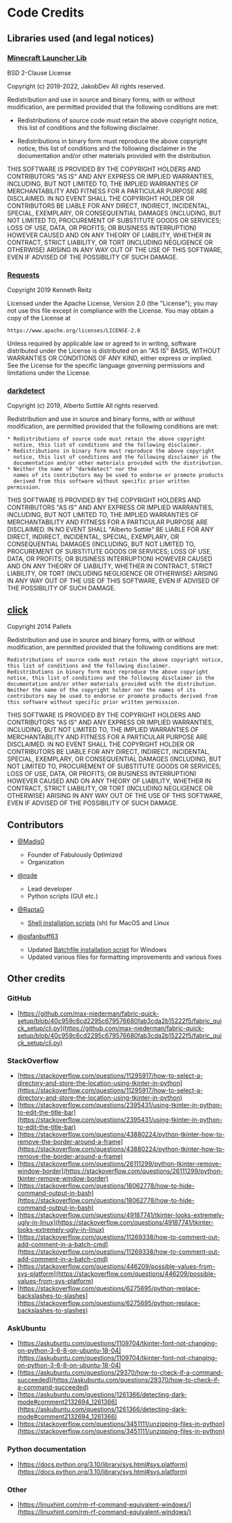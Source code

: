 # Code Credits

## Libraries used (and legal notices)

### [Minecraft Launcher Lib](https://pypi.org/minecraft-launcher-lib)

BSD 2-Clause License

Copyright (c) 2019-2022, JakobDev
All rights reserved.

Redistribution and use in source and binary forms, with or without
modification, are permitted provided that the following conditions are met:

* Redistributions of source code must retain the above copyright notice, this
  list of conditions and the following disclaimer.

* Redistributions in binary form must reproduce the above copyright notice,
  this list of conditions and the following disclaimer in the documentation
  and/or other materials provided with the distribution.

THIS SOFTWARE IS PROVIDED BY THE COPYRIGHT HOLDERS AND CONTRIBUTORS "AS IS"
AND ANY EXPRESS OR IMPLIED WARRANTIES, INCLUDING, BUT NOT LIMITED TO, THE
IMPLIED WARRANTIES OF MERCHANTABILITY AND FITNESS FOR A PARTICULAR PURPOSE ARE
DISCLAIMED. IN NO EVENT SHALL THE COPYRIGHT HOLDER OR CONTRIBUTORS BE LIABLE
FOR ANY DIRECT, INDIRECT, INCIDENTAL, SPECIAL, EXEMPLARY, OR CONSEQUENTIAL
DAMAGES (INCLUDING, BUT NOT LIMITED TO, PROCUREMENT OF SUBSTITUTE GOODS OR
SERVICES; LOSS OF USE, DATA, OR PROFITS; OR BUSINESS INTERRUPTION) HOWEVER
CAUSED AND ON ANY THEORY OF LIABILITY, WHETHER IN CONTRACT, STRICT LIABILITY,
OR TORT (INCLUDING NEGLIGENCE OR OTHERWISE) ARISING IN ANY WAY OUT OF THE USE
OF THIS SOFTWARE, EVEN IF ADVISED OF THE POSSIBILITY OF SUCH DAMAGE.

### [Requests](https://pypi.org/project/requests)

Copyright 2019 Kenneth Reitz

Licensed under the Apache License, Version 2.0 (the "License");
you may not use this file except in compliance with the License.
You may obtain a copy of the License at

    https://www.apache.org/licenses/LICENSE-2.0

Unless required by applicable law or agreed to in writing, software
distributed under the License is distributed on an "AS IS" BASIS,
WITHOUT WARRANTIES OR CONDITIONS OF ANY KIND, either express or implied.
See the License for the specific language governing permissions and
limitations under the License.

### [darkdetect](https://pypi.org/project/darkdetect)

Copyright (c) 2019, Alberto Sottile
All rights reserved.

Redistribution and use in source and binary forms, with or without
modification, are permitted provided that the following conditions are met:

    * Redistributions of source code must retain the above copyright
      notice, this list of conditions and the following disclaimer.
    * Redistributions in binary form must reproduce the above copyright
      notice, this list of conditions and the following disclaimer in the
      documentation and/or other materials provided with the distribution.
    * Neither the name of "darkdetect" nor the
      names of its contributors may be used to endorse or promote products
      derived from this software without specific prior written permission.

THIS SOFTWARE IS PROVIDED BY THE COPYRIGHT HOLDERS AND CONTRIBUTORS "AS IS" AND
ANY EXPRESS OR IMPLIED WARRANTIES, INCLUDING, BUT NOT LIMITED TO, THE IMPLIED
WARRANTIES OF MERCHANTABILITY AND FITNESS FOR A PARTICULAR PURPOSE ARE
DISCLAIMED. IN NO EVENT SHALL "Alberto Sottile" BE LIABLE FOR ANY
DIRECT, INDIRECT, INCIDENTAL, SPECIAL, EXEMPLARY, OR CONSEQUENTIAL DAMAGES
(INCLUDING, BUT NOT LIMITED TO, PROCUREMENT OF SUBSTITUTE GOODS OR SERVICES;
LOSS OF USE, DATA, OR PROFITS; OR BUSINESS INTERRUPTION) HOWEVER CAUSED AND
ON ANY THEORY OF LIABILITY, WHETHER IN CONTRACT, STRICT LIABILITY, OR TORT
(INCLUDING NEGLIGENCE OR OTHERWISE) ARISING IN ANY WAY OUT OF THE USE OF THIS
SOFTWARE, EVEN IF ADVISED OF THE POSSIBILITY OF SUCH DAMAGE.

## [click](https://pypi.org/project/click)

Copyright 2014 Pallets

Redistribution and use in source and binary forms, with or without modification, are permitted provided that the following conditions are met:

    Redistributions of source code must retain the above copyright notice, this list of conditions and the following disclaimer.
    Redistributions in binary form must reproduce the above copyright notice, this list of conditions and the following disclaimer in the documentation and/or other materials provided with the distribution.
    Neither the name of the copyright holder nor the names of its contributors may be used to endorse or promote products derived from this software without specific prior written permission.

THIS SOFTWARE IS PROVIDED BY THE COPYRIGHT HOLDERS AND CONTRIBUTORS "AS IS" AND ANY EXPRESS OR IMPLIED WARRANTIES, INCLUDING, BUT NOT LIMITED TO, THE IMPLIED WARRANTIES OF MERCHANTABILITY AND FITNESS FOR A PARTICULAR PURPOSE ARE DISCLAIMED. IN NO EVENT SHALL THE COPYRIGHT HOLDER OR CONTRIBUTORS BE LIABLE FOR ANY DIRECT, INDIRECT, INCIDENTAL, SPECIAL, EXEMPLARY, OR CONSEQUENTIAL DAMAGES (INCLUDING, BUT NOT LIMITED TO, PROCUREMENT OF SUBSTITUTE GOODS OR SERVICES; LOSS OF USE, DATA, OR PROFITS; OR BUSINESS INTERRUPTION) HOWEVER CAUSED AND ON ANY THEORY OF LIABILITY, WHETHER IN CONTRACT, STRICT LIABILITY, OR TORT (INCLUDING NEGLIGENCE OR OTHERWISE) ARISING IN ANY WAY OUT OF THE USE OF THIS SOFTWARE, EVEN IF ADVISED OF THE POSSIBILITY OF SUCH DAMAGE.

## Contributors

* [@Madis0](https://github.com/Madis0)
  * Founder of Fabulously Optimized
  * Organization

* [@nsde](https://github.com/nsde)
  * Lead developer
  * Python scripts (GUI etc.)

* [@RaptaG](https://github.com/RaptaG)
  * [Shell installation scripts](install/) (sh) for MacOS and Linux

* [@osfanbuff63](https://github.com/osfanbuff63)
  * Updated [Batchfile installation script](install/windows.bat) for Windows
  * Updated various files for formatting improvements and various fixes

## Other credits

### GitHub

* [https://github.com/max-niederman/fabric-quick-setup/blob/40c959c6cd2295c679576680fab3cda2b15222f5/fabric_quick_setup/cli.py](https://github.com/max-niederman/fabric-quick-setup/blob/40c959c6cd2295c679576680fab3cda2b15222f5/fabric_quick_setup/cli.py)

### StackOverflow

* [https://stackoverflow.com/questions/11295917/how-to-select-a-directory-and-store-the-location-using-tkinter-in-python](https://stackoverflow.com/questions/11295917/how-to-select-a-directory-and-store-the-location-using-tkinter-in-python)
* [https://stackoverflow.com/questions/2395431/using-tkinter-in-python-to-edit-the-title-bar](https://stackoverflow.com/questions/2395431/using-tkinter-in-python-to-edit-the-title-bar)
* [https://stackoverflow.com/questions/43880224/python-tkinter-how-to-remove-the-border-around-a-frame](https://stackoverflow.com/questions/43880224/python-tkinter-how-to-remove-the-border-around-a-frame)
* [https://stackoverflow.com/questions/26111299/python-tkinter-remove-window-border](https://stackoverflow.com/questions/26111299/python-tkinter-remove-window-border)
* [https://stackoverflow.com/questions/18062778/how-to-hide-command-output-in-bash](https://stackoverflow.com/questions/18062778/how-to-hide-command-output-in-bash)
* [https://stackoverflow.com/questions/49187741/tkinter-looks-extremely-ugly-in-linux](https://stackoverflow.com/questions/49187741/tkinter-looks-extremely-ugly-in-linux)
* [https://stackoverflow.com/questions/11269338/how-to-comment-out-add-comment-in-a-batch-cmd](https://stackoverflow.com/questions/11269338/how-to-comment-out-add-comment-in-a-batch-cmd)
* [https://stackoverflow.com/questions/446209/possible-values-from-sys-platform](https://stackoverflow.com/questions/446209/possible-values-from-sys-platform)
* [https://stackoverflow.com/questions/6275695/python-replace-backslashes-to-slashes](https://stackoverflow.com/questions/6275695/python-replace-backslashes-to-slashes)

### AskUbuntu

* [https://askubuntu.com/questions/1109704/tkinter-font-not-changing-on-python-3-6-8-on-ubuntu-18-04](https://askubuntu.com/questions/1109704/tkinter-font-not-changing-on-python-3-6-8-on-ubuntu-18-04)
* [https://askubuntu.com/questions/29370/how-to-check-if-a-command-succeeded](https://askubuntu.com/questions/29370/how-to-check-if-a-command-succeeded)
* [https://askubuntu.com/questions/1261366/detecting-dark-mode#comment2132694_1261366](https://askubuntu.com/questions/1261366/detecting-dark-mode#comment2132694_1261366)
* [https://stackoverflow.com/questions/3451111/unzipping-files-in-python](https://stackoverflow.com/questions/3451111/unzipping-files-in-python)

### Python documentation

* [https://docs.python.org/3.10/library/sys.html#sys.platform](https://docs.python.org/3.10/library/sys.html#sys.platform)

### Other

* [https://linuxhint.com/rm-rf-command-equivalent-windows/](https://linuxhint.com/rm-rf-command-equivalent-windows/)
